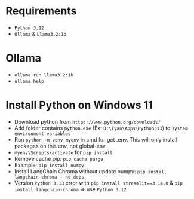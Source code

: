 # Requirements
- `Python 3.12`
- `Ollama` & `Llama3.2:1b`

# Ollama
- `ollama run llama3.2:1b`
- `ollama help`

# Install Python on Windows 11
- Download python from `https://www.python.org/downloads/`
- Add folder contains `python.exe` (Ex: `D:\Tyan\Apps\Python313`) to `system environment variables`
- Run `python -m venv myenv` in cmd for get .env. This will only install packages on this env, not global-env
- `myenv\Scripts\activate` for `pip install`
- Remove cache pip: `pip cache purge`
- Example: `pip install numpy`
- Install LangChain Chroma without update numpy: `pip install langchain-chroma --no-deps`
- Version `Python 3.13` error with `pip install streamlit==3.14.0` & `pip install langchain-chroma` => use `Python 3.12`